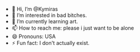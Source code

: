 - 👋 Hi, I’m @Kymiras
- 👀 I’m interested in bad bitches.
- 🌱 I’m currently learning art.
- 📫 How to reach me: please i just want to be alone
- 😄 Pronouns: USA
- ⚡ Fun fact: I don't actually exist.

<!---
Kymiras/Kymiras is a ✨ special ✨ repository because its `README.md` (this file) appears on your GitHub profile.
You can click the Preview link to take a look at your changes.
--->
